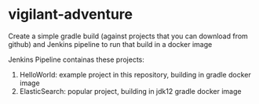 # vigilant-adventure
Create a simple gradle build (against projects that you can download from github) and Jenkins pipeline to run that build in a docker image


Jenkins Pipeline containas these projects:
1. HelloWorld: example project in this repository, building in gradle docker image
2. ElasticSearch: popular project, building in jdk12 gradle docker image
